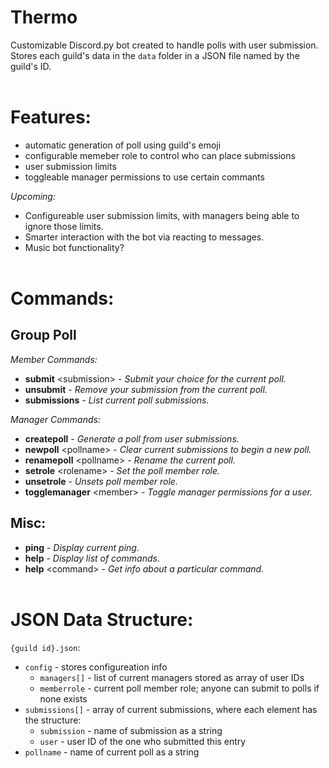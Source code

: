 # Thermo
Customizable D<span>iscord.py<span> bot created to handle polls with user submission. Stores each guild's data in the `data` folder in a JSON file named by the guild's ID.
<br><br>

# Features:
- automatic generation of poll using guild's emoji
- configurable memeber role to control who can place submissions
- user submission limits
- toggleable manager permissions to use certain commants

*Upcoming:*
- Configureable user submission limits, with managers being able to ignore those limits.
- Smarter interaction with the bot via reacting to messages.
- Music bot functionality?
<br><br>

# Commands:
## Group Poll
*Member Commands:*
- **submit** \<submission> - *Submit your choice for the current poll.*
- **unsubmit** - *Remove your submission from the current poll.*
- **submissions** - *List current poll submissions.*

*Manager Commands:*
- **createpoll** - *Generate a poll from user submissions.*
- **newpoll** \<pollname> - *Clear current submissions to begin a new poll.*
- **renamepoll** \<pollname> - *Rename the current poll.*
- **setrole** \<rolename> - *Set the poll member role.*
- **unsetrole** - *Unsets poll member role.*
- **togglemanager** \<member> - *Toggle manager permissions for a user.*

## Misc:
- **ping** - *Display current ping.*
- **help** - *Display list of commands.*
- **help** \<command> - *Get info about a particular command.*
<br><br>

# JSON Data Structure:
`{guild id}.json`:
- `config` - stores configureation info
	- `managers[]` - list of current managers stored as array of user IDs 
	- `memberrole` - current poll member role; anyone can submit to polls if none exists
- `submissions[]` - array of current submissions, where each element has the structure:
	- `submission` - name of submission as a string
	- `user` - user ID of the one who submitted this entry
- `pollname` - name of current poll as a string

